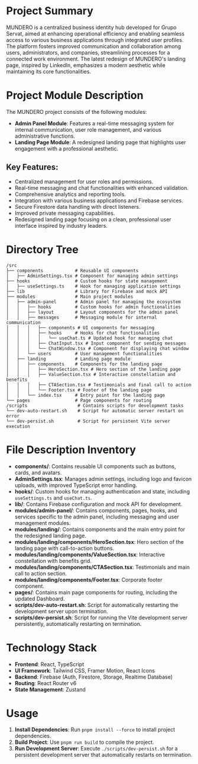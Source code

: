 # Project Summary
MUNDERO is a centralized business identity hub developed for Grupo Servat, aimed at enhancing operational efficiency and enabling seamless access to various business applications through integrated user profiles. The platform fosters improved communication and collaboration among users, administrators, and companies, streamlining processes for a connected work environment. The latest redesign of MUNDERO's landing page, inspired by LinkedIn, emphasizes a modern aesthetic while maintaining its core functionalities.

# Project Module Description
The MUNDERO project consists of the following modules:
- **Admin Panel Module**: Features a real-time messaging system for internal communication, user role management, and various administrative functions.
- **Landing Page Module**: A redesigned landing page that highlights user engagement with a professional aesthetic.

## Key Features:
- Centralized management for user roles and permissions.
- Real-time messaging and chat functionalities with enhanced validation.
- Comprehensive analytics and reporting tools.
- Integration with various business applications and Firebase services.
- Secure Firestore data handling with direct listeners.
- Improved private messaging capabilities.
- Redesigned landing page focusing on a clean, professional user interface inspired by industry leaders.

# Directory Tree
```
/src
├── components            # Reusable UI components
│   ├── AdminSettings.tsx # Component for managing admin settings
├── hooks                 # Custom hooks for state management
│   ├── useSettings.ts    # Hook for managing application settings
├── lib                   # Library for Firebase and mock API
├── modules               # Main project modules
│   ├── admin-panel       # Admin panel for managing the ecosystem
│   │   ├── hooks         # Custom hooks for admin functionalities
│   │   ├── layout        # Layout components for the admin panel
│   │   ├── messages      # Messaging module for internal communication
│   │   │   ├── components # UI components for messaging
│   │   │   ├── hooks     # Hooks for chat functionalities
│   │   │   │   └── useChat.ts # Updated hook for managing chat
│   │   │   ├── ChatInput.tsx # Input component for sending messages
│   │   │   └── ChatWindow.tsx # Component for displaying chat window
│   │   └── users         # User management functionalities
│   ├── landing           # Landing page module
│   │   ├── components    # Components for the landing page
│   │   │   ├── HeroSection.tsx # Hero section of the landing page
│   │   │   ├── ValueSection.tsx # Interactive constellation and benefits
│   │   │   ├── CTASection.tsx # Testimonials and final call to action
│   │   │   └── Footer.tsx # Footer of the landing page
│   │   └── index.tsx     # Entry point for the landing page
└── pages                 # Page components for routing
/scripts                   # Contains scripts for development tasks
└── dev-auto-restart.sh    # Script for automatic server restart on error
└── dev-persist.sh         # Script for persistent Vite server execution
```

# File Description Inventory
- **components/**: Contains reusable UI components such as buttons, cards, and avatars.
- **AdminSettings.tsx**: Manages admin settings, including logo and favicon uploads, with improved TypeScript error handling.
- **hooks/**: Custom hooks for managing authentication and state, including `useSettings.ts` and `useChat.ts`.
- **lib/**: Contains Firebase configuration and mock API for development.
- **modules/admin-panel/**: Contains components, pages, hooks, and services specific to the admin panel, including messaging and user management modules.
- **modules/landing/**: Contains components and the main entry point for the redesigned landing page.
- **modules/landing/components/HeroSection.tsx**: Hero section of the landing page with call-to-action buttons.
- **modules/landing/components/ValueSection.tsx**: Interactive constellation with benefits grid.
- **modules/landing/components/CTASection.tsx**: Testimonials and main call to action section.
- **modules/landing/components/Footer.tsx**: Corporate footer component.
- **pages/**: Contains main page components for routing, including the updated Dashboard.
- **scripts/dev-auto-restart.sh**: Script for automatically restarting the development server upon termination.
- **scripts/dev-persist.sh**: Script for running the Vite development server persistently, automatically restarting on termination.

# Technology Stack
- **Frontend**: React, TypeScript
- **UI Framework**: Tailwind CSS, Framer Motion, React Icons
- **Backend**: Firebase (Auth, Firestore, Storage, Realtime Database)
- **Routing**: React Router v6
- **State Management**: Zustand

# Usage
1. **Install Dependencies**: Run `pnpm install --force` to install project dependencies.
2. **Build Project**: Use `pnpm run build` to compile the project.
3. **Run Development Server**: Execute `./scripts/dev-persist.sh` for a persistent development server that automatically restarts on termination.
